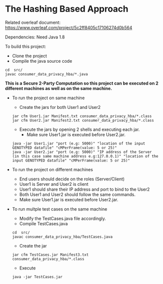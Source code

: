 # The Hashing Based Approach


Related overleaf document:
https://www.overleaf.com/project/5c2ff8405c17106274d0b564

Dependencies: Need Java 1.8

To build this project:

* Clone the project
* Compile the java source code
```
cd  src/
javac consumer_data_privacy_hba/*.java
```

**This is a Secure 2-Party Computation so this project can be executed on 2 different machines as well as on the same machine.**

* To run the project on same machine 
	* Create the jars for both User1 and User2 
	```
	jar cfm User1.jar Manifest.txt consumer_data_privacy_hba/*.class
	jar cfm User2.jar Manifest2.txt consumer_data_privacy_hba/*.class
	```
	* Execute the jars by opening 2 shells and executing each jar. 
		* Make sure User1.jar is executed before User2.jar.
	``` 	
	java -jar User1.jar "port (e.g: 5000)" "location of the input GENOTYPED datafile" "cMPerFrame(value: 5 or 25)"
	java -jar User2.jar "port (e.g: 5000)" "IP address of the Server (in this case same machine address e.g:127.0.0.1)" "location of the input GENOTYPED datafile" "cMPerFrame(value: 5 or 25)"
	```

* To run the project on different machines
	* End users should decide on the roles (Server/Client)
	* User1 is Server and User2 is client
	* User1 should share their IP address and port to bind to the User2
	* Both User1 and User2 should follow the same commands.
	* Make sure User1.jar is executed before User2.jar.


* To run multple test cases on the same machine
	
	* Modify the TestCases.java file accordingly.
	* Compile TestCases.java 
	```
	cd  src/
	javac consumer_data_privacy_hba/TestCases.java
	``` 
	* Create the jar
	```
	jar cfm TestCases.jar Manifest3.txt consumer_data_privacy_hba/*.class
	```
 	* Execute
	```
	java -jar TestCases.jar
	```

